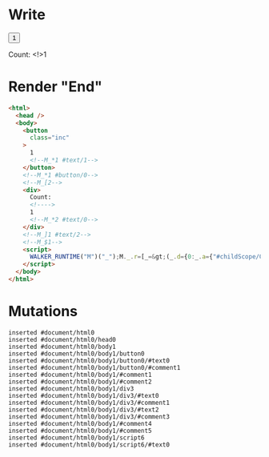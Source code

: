 # Write
  <button class=inc>1<!--M_*1 #text/1--></button><!--M_*1 #button/0--><!--M_[2--><div>Count: <!>1<!--M_*2 #text/0--></div><!--M_]1 #text/2--><!--M_$1--><script>WALKER_RUNTIME("M")("_");M._.r=[_=>(_.d={0:_.a={"#childScope/0":_.b={x:1,"#text/2!":_.c={}}},1:_.b,2:_.c},_.b["#text/2("]=_._["__tests__/template.marko_1_renderer"](_.a),_.d),1,"__tests__/tags/custom-tag.marko_0_x",0];M._.w()</script>


# Render "End"
```html
<html>
  <head />
  <body>
    <button
      class="inc"
    >
      1
      <!--M_*1 #text/1-->
    </button>
    <!--M_*1 #button/0-->
    <!--M_[2-->
    <div>
      Count: 
      <!---->
      1
      <!--M_*2 #text/0-->
    </div>
    <!--M_]1 #text/2-->
    <!--M_$1-->
    <script>
      WALKER_RUNTIME("M")("_");M._.r=[_=&gt;(_.d={0:_.a={"#childScope/0":_.b={x:1,"#text/2!":_.c={}}},1:_.b,2:_.c},_.b["#text/2("]=_._["__tests__/template.marko_1_renderer"](_.a),_.d),1,"__tests__/tags/custom-tag.marko_0_x",0];M._.w()
    </script>
  </body>
</html>
```

# Mutations
```
inserted #document/html0
inserted #document/html0/head0
inserted #document/html0/body1
inserted #document/html0/body1/button0
inserted #document/html0/body1/button0/#text0
inserted #document/html0/body1/button0/#comment1
inserted #document/html0/body1/#comment1
inserted #document/html0/body1/#comment2
inserted #document/html0/body1/div3
inserted #document/html0/body1/div3/#text0
inserted #document/html0/body1/div3/#comment1
inserted #document/html0/body1/div3/#text2
inserted #document/html0/body1/div3/#comment3
inserted #document/html0/body1/#comment4
inserted #document/html0/body1/#comment5
inserted #document/html0/body1/script6
inserted #document/html0/body1/script6/#text0
```